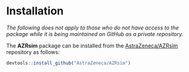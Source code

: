 
# Installation

*The following does not apply to those who do not have access to the package while it is being maintained on GitHub as a private repository.*

The **AZRsim** package can be installed from the [AstraZeneca/AZRsim](https://github.com/AstraZeneca/AZRsim) repository as follows:


```r
devtools::install_github("AstraZeneca/AZRsim")
```
